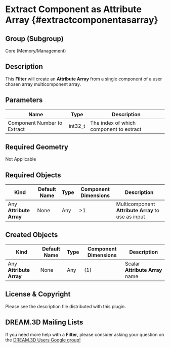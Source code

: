 Extract Component as Attribute Array {#extractcomponentasarray}
=============

## Group (Subgroup) ##
Core (Memory/Management)

## Description ##
This **Filter** will create an **Attribute Array** from a single component of a user chosen array multicomponent array.

## Parameters ##
| Name | Type | Description |
|------|------| ----------- |
| Component Number to Extract | int32_t | The index of which component to extract |


## Required Geometry ##
Not Applicable

## Required Objects ##
| Kind | Default Name | Type | Component Dimensions | Description |
|------|--------------|-------------|---------|-----|
| Any **Attribute Array** | None | Any | >1 | Multicomponent **Attribute Array** to use as input |


## Created Objects ##

| Kind | Default Name | Type | Component Dimensions | Description |
|------|--------------|-------------|---------|-----|
| Any **Attribute Array** | None | Any | (1) | Scalar **Attribute Array** name |

## License & Copyright ##

Please see the description file distributed with this plugin.

## DREAM.3D Mailing Lists ##

If you need more help with a **Filter**, please consider asking your question on the [DREAM.3D Users Google group!](https://groups.google.com/forum/?hl=en#!forum/dream3d-users)


